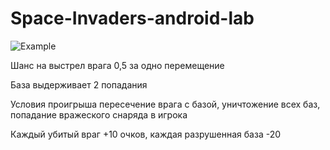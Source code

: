 # Space-Invaders-android-lab
![Example](https://i.ibb.co/9g9g8qc/image.gif)

Шанс на выстрел врага 0,5 за одно перемещение

База выдерживает 2 попадания

Условия проигрыша пересечение врага с базой, уничтожение всех баз, попадание вражеского снаряда в игрока

Каждый убитый враг +10 очков, каждая разрушенная база -20
